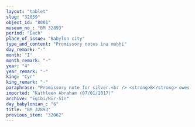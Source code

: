```yaml
---
layout: "tablet"
slug: "32059"
object_id: "8001"
museum_no_: "BM 32893"
period: "Each"
place_of_issue: "Babylon city"
type_and_content: "Promissory notes ina muẖẖi"
day_remark: "-"
month: "I"
month_remark: "-"
year: "4"
year_remark: "-"
king: "Cyr"
king_remark: "-"
paraphrase: "Promissory note for silver.<br /> <strong>B</strong> owes 1 mina of silver to <strong>A</strong>, to be paid at the end of Nisan (I). Witnesses.<br /> <br /> <strong>A</strong> = Rēmūt-Bēl/Bēl-uballiṭ//Dannea; <strong>B</strong> = Nab&ucirc;-ahhē-iddin/&Scaron;ulāya//Egibi"
imported: "Kathleen Abraham (07/01/2017)"
archive: "Egibi/Nūr-Sîn"
day_babylonian_: "6"
title: "BM 32893"
previous_item: "32062"
---
```

